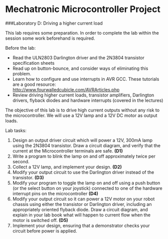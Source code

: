 # Mechatronic Microcontroller Project

###Laboratory D: Driving a higher current load

This lab requires some preparation. In order to complete the lab within the session some work beforehand is required.

Before the lab:
- Read the ULN2803 Darlington driver and the 2N3804 transistor specification sheets
- Read up on button-bounce, and consider ways of eliminating this problem.
- Learn how to configure and use interrupts in AVR GCC. These tutorials are a good resource: http://www.fourwalledcubicle.com/AVRArticles.php
- Review driving higher current loads, transistor amplifiers, Darlington
drivers, flyback diodes and hardware interrupts (covered in the lectures)

The objective of this lab is to drive high current outputs without any risk to the
microcontroller. We will use a 12V lamp and a 12V DC motor as output loads.

Lab tasks:

1. Design an output driver circuit which will power a 12V, 300mA lamp using the 2N3804 transistor. Draw a circuit diagram, and verify that the current at the Microcontroller terminals are safe. **(D1)**
2. Write a program to blink the lamp on and off approximately twice per second.
3. Collect a 12V lamp, and implement your design. **(D2)**
4. Modify your output circuit to use the Darlington driver instead of the transistor. **(D3)**
5. Modify your program to toggle the lamp on and off using a push button (or the select button on your joystick) connected to one of the hardware interrupt pins on the microcontroller **(D4)**
6. Modify your output circuit so it can power a 12V motor on your robot chassis using either the transistor or Darlington driver, including an appropriately oriented flyback diode. Draw a circuit diagram, and explain in your lab book what will happen to current flow when the motor is switched off. **(D5)**
7. Implement your design, ensuring that a demonstrator checks your circuit before power is
applied.

